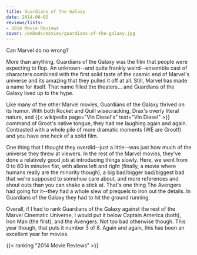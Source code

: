 ```yaml
---
title: Guardians of the Galaxy
date: 2014-08-05
reviews/lists:
- 2014 Movie Reviews
cover: /embeds/movies/guardians-of-the-galaxy.jpg
---
```

Can Marvel do no wrong?

<!--more-->

More than anything, Guardians of the Galaxy was the film that people were expecting to flop. An unknown--and quite frankly weird--ensemble cast of characters combined with the first solid taste of the cosmic end of Marvel's universe and its amazing that they pulled it off at all. Still, Marvel has made a name for itself. That name filled the theaters... and Guardians of the Galaxy lived up to the hype.

Like many of the other Marvel movies, Guardians of the Galaxy thrived on its humor. With both Rocket and Quill wisecracking, Drax's overly literal nature, and {{< wikipedia page="Vin Diesel's" text="Vin Diesel" >}} command of Groot's native tongue, they had me laughing again and again. Contrasted with a whole pile of more dramatic moments (WE are Groot!) and you have one heck of a solid film.

One thing that I thought they overdid--just a little--was just how much of the universe they threw at viewers. In the rest of the Marvel movies, they've done a relatively good job at introducing things slowly. Here, we went from 0 to 60 in minutes flat, with aliens left and right (finally, a movie where humans really are the minority though), a big bad/bigger bad/biggest bad that we're supposed to somehow care about, and more references and shout outs than you can shake a stick at. That's one thing The Avengers had going for it--they had a whole slew of prequels to iron out the details. In Guardians of the Galaxy they had to hit the ground running.

Overall, if I had to rank Guardians of the Galaxy against the rest of the Marvel Cinematic Universe, I would put it below Captain America (both), Iron Man (the first), and the Avengers. Not too bad otherwise though. This year though, that puts it number 3 of 8. Again and again, this has been an excellent year for movies.

{{< ranking "2014 Movie Reviews" >}}
